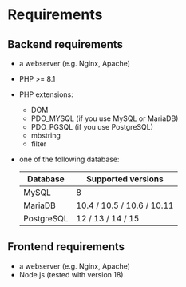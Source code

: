 # Requirements

## Backend requirements

* a webserver (e.g. Nginx, Apache)
* PHP >= 8.1
* PHP extensions:
    * DOM
    * PDO\_MYSQL (if you use MySQL or MariaDB)
    * PDO\_PGSQL (if you use PostgreSQL)
    * mbstring
    * filter
* one of the following database:

  | Database       | Supported versions         |
  |----------------|----------------------------|
  | MySQL          | 8                          |
  | MariaDB        | 10.4 / 10.5 / 10.6 / 10.11 |
  | PostgreSQL     | 12 / 13 / 14 / 15          |

## Frontend requirements

* a webserver (e.g. Nginx, Apache)
* Node.js (tested with version 18)
